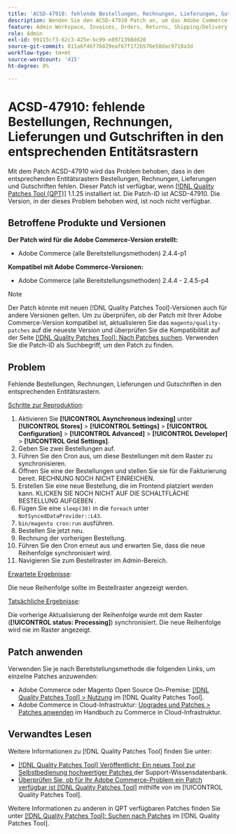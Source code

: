 ```yaml
---
title: 'ACSD-47910: fehlende Bestellungen, Rechnungen, Lieferungen, Gutschriften in den jeweiligen Entitätsrastern'
description: Wenden Sie den ACSD-47910 Patch an, um das Adobe Commerce-Problem zu beheben, bei dem in den entsprechenden Entitätsrastern Bestellungen, Rechnungen, Lieferungen und Gutschriften fehlen.
feature: Admin Workspace, Invoices, Orders, Returns, Shipping/Delivery
role: Admin
exl-id: 09115cf3-62c3-425e-bc99-e8971398dd20
source-git-commit: 011a6f46f76029eaf67f172b576e58dac9710a3d
workflow-type: tm+mt
source-wordcount: '415'
ht-degree: 0%

---
```


# ACSD-47910: fehlende Bestellungen, Rechnungen, Lieferungen und Gutschriften in den entsprechenden Entitätsrastern

Mit dem Patch ACSD-47910 wird das Problem behoben, dass in den entsprechenden Entitätsrastern Bestellungen, Rechnungen, Lieferungen und Gutschriften fehlen. Dieser Patch ist verfügbar, wenn [[!DNL Quality Patches Tool (QPT)]](https://experienceleague.adobe.com/en/docs/commerce-operations/tools/quality-patches-tool/quality-patches-tool-to-self-serve-quality-patches) 1.1.25 installiert ist. Die Patch-ID ist ACSD-47910. Die Version, in der dieses Problem behoben wird, ist noch nicht verfügbar.

## Betroffene Produkte und Versionen

**Der Patch wird für die Adobe Commerce-Version erstellt:**
* Adobe Commerce (alle Bereitstellungsmethoden) 2.4.4-p1

**Kompatibel mit Adobe Commerce-Versionen:**
* Adobe Commerce (alle Bereitstellungsmethoden) 2.4.4 - 2.4.5-p4

>[!NOTE]
>
>Der Patch könnte mit neuen [!DNL Quality Patches Tool]-Versionen auch für andere Versionen gelten. Um zu überprüfen, ob der Patch mit Ihrer Adobe Commerce-Version kompatibel ist, aktualisieren Sie das `magento/quality-patches` auf die neueste Version und überprüfen Sie die Kompatibilität auf der Seite [[!DNL Quality Patches Tool]: Nach Patches suchen](https://experienceleague.adobe.com/tools/commerce-quality-patches/index.html). Verwenden Sie die Patch-ID als Suchbegriff, um den Patch zu finden.

## Problem

Fehlende Bestellungen, Rechnungen, Lieferungen und Gutschriften in den entsprechenden Entitätsrastern.

<u>Schritte zur Reproduktion</u>:

1. Aktivieren Sie **[!UICONTROL Asynchronous indexing]** unter **[!UICONTROL Stores]** > **[!UICONTROL Settings]** > **[!UICONTROL Configuration]** > **[!UICONTROL Advanced]** > **[!UICONTROL Developer]** > **[!UICONTROL Grid Settings]**.
1. Geben Sie zwei Bestellungen auf.
1. Führen Sie den Cron aus, um diese Bestellungen mit dem Raster zu synchronisieren.
1. Öffnen Sie eine der Bestellungen und stellen Sie sie für die Fakturierung bereit. RECHNUNG NOCH NICHT EINREICHEN.
1. Erstellen Sie eine neue Bestellung, die im Frontend platziert werden kann. KLICKEN SIE NOCH NICHT AUF DIE SCHALTFLÄCHE BESTELLUNG AUFGEBEN .
1. Fügen Sie eine `sleep(30)` in die `foreach` unter `NotSyncedDataProvider::L43`.
1. `bin/magento cron:run` ausführen.
1. Bestellen Sie jetzt neu.
1. Rechnung der vorherigen Bestellung.
1. Führen Sie den Cron erneut aus und erwarten Sie, dass die neue Reihenfolge synchronisiert wird.
1. Navigieren Sie zum Bestellraster im Admin-Bereich.

<u>Erwartete Ergebnisse</u>:

Die neue Reihenfolge sollte im Bestellraster angezeigt werden.

<u>Tatsächliche Ergebnisse</u>:

Die vorherige Aktualisierung der Reihenfolge wurde mit dem Raster (**[!UICONTROL status: Processing]**) synchronisiert. Die neue Reihenfolge wird nie im Raster angezeigt.

## Patch anwenden

Verwenden Sie je nach Bereitstellungsmethode die folgenden Links, um einzelne Patches anzuwenden:

* Adobe Commerce oder Magento Open Source On-Premise: [[!DNL Quality Patches Tool] > Nutzung](/help/tools/quality-patches-tool/usage.md) im [!DNL Quality Patches Tool].
* Adobe Commerce in Cloud-Infrastruktur: [Upgrades und Patches > Patches anwenden](https://experienceleague.adobe.com/docs/commerce-cloud-service/user-guide/develop/upgrade/apply-patches.html) im Handbuch zu Commerce in Cloud-Infrastruktur.

## Verwandtes Lesen

Weitere Informationen zu [!DNL Quality Patches Tool] finden Sie unter:

* [[!DNL Quality Patches Tool] Veröffentlicht: Ein neues Tool zur Selbstbedienung hochwertiger Patches ](https://experienceleague.adobe.com/en/docs/commerce-operations/tools/quality-patches-tool/quality-patches-tool-to-self-serve-quality-patches) der Support-Wissensdatenbank.
* [Überprüfen Sie, ob für Ihr Adobe Commerce-Problem ein Patch verfügbar ist [!DNL Quality Patches Tool]](/help/tools/quality-patches-tool/patches-available-in-qpt/check-patch-for-magento-issue-with-magento-quality-patches.md) mithilfe von im [!UICONTROL Quality Patches Tool].


Weitere Informationen zu anderen in QPT verfügbaren Patches finden Sie unter [[!DNL Quality Patches Tool]: Suchen nach Patches](https://experienceleague.adobe.com/tools/commerce-quality-patches/index.html) im [!DNL Quality Patches Tool].
